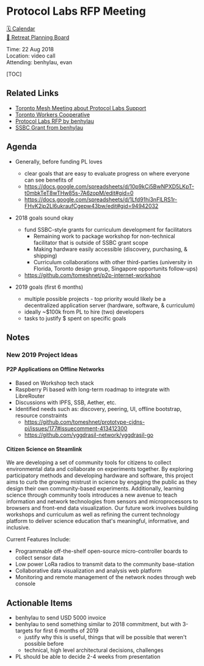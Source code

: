 Protocol Labs RFP Meeting 
=========================================

[🗓 Calendar](https://calendar.google.com/calendar/embed?src=s2224p8sptnujs736vplf9anjo%40group.calendar.google.com&ctz=America%2FToronto)  
[📑 Retreat Planning Board](https://github.com/cryptographydog/december-meetup/projects/1)  

Time: 22 Aug 2018  
Location: video call  
Attending: benhylau, evan  

[TOC]

    
## Related Links

* [Toronto Mesh Meeting about Protocol Labs Support](https://github.com/tomeshnet/documents/blob/master/meeting_notes/20180808_dweb-sync-and-protocol-labs-support.md#protocol-labs-support-for-2018)
* [Toronto Workers Cooperative](https://hackmd.io/BqPYmfK1RfCRG7Yi_aEk0A)
* [Protocol Labs RFP by benhylau](https://docs.google.com/document/d/1sL6U6schDFQbkT787zQ1HA1sfyXJk2PRk_2ZNPBjaa4/)
* [SSBC Grant from benhylau](https://github.com/benhylau/ssbc-grants-scuttlemesh)

## Agenda

* Generally, before funding PL loves
    * clear goals that are easy to evaluate progress on where everyone can see benefits of
    * https://docs.google.com/spreadsheets/d/10p9kCi5BwNPXD5LKpT-t0mbkTeT8wTHw85s-7A6zopM/edit#gid=0
    * https://docs.google.com/spreadsheets/d/1Lfd91hi3nFlLRS1r-FHvK2ip2Ll6ukraufCgepw43bw/edit#gid=94942032
* 2018 goals sound okay
    * fund SSBC-style grants for curriculum development for facilitators
        * Remaining work to package workshop for non-technical facilitator that is outside of SSBC grant scope 
        * Making hardware easily accessible (discovery, purchasing, & shipping)
        * Curriculum collaborations with other third-parties (university in Florida, Toronto design group, Singapore opportunits follow-ups)
    * https://github.com/tomeshnet/p2p-internet-workshop

* 2019 goals (first 6 months)
    * multiple possible projects - top priority would likely be a decentralized application server (hardware, software, & curriculum)
    * ideally ~$100k from PL to hire (two) developers
    * tasks to justify $ spent on specific goals

## Notes

### New 2019 Project Ideas

#### P2P Applications on Offline Networks

* Based on Workshop tech stack
* Raspberry Pi based with long-term roadmap to integrate with LibreRouter
* Discussions with IPFS, SSB, Aether, etc.
* Identified needs such as: discovery, peering, UI, offline bootstrap, resource constraints
    * https://github.com/tomeshnet/prototype-cjdns-pi/issues/177#issuecomment-413412300
    * https://github.com/yggdrasil-network/yggdrasil-go

#### Citizen Science on Steamlink

We are developing a set of community tools for citizens to collect environmental data and collaborate on experiments together. By exploring participatory methods and developing hardware and software, this project aims to curb the growing mistrust in science by engaging the public as they design their own community-based experiments. Additionally, learning science through community tools introduces a new avenue to teach information and network technologies from sensors and microprocessors to browsers and front-end data visualization. Our future work involves building workshops and curriculum as well as refining the current technology platform to deliver science education that's meaningful, informative, and inclusive.

Current Features Include:

* Programmable off-the-shelf open-source micro-controller boards to collect sensor data
* Low power LoRa radios to transmit data to the community base-station
* Collaborative data visualization and analysis web platform
* Monitoring and remote management of the network nodes through web console

## Actionable Items

* benhylau to send USD 5000 invoice
* benhylau to send something similar to 2018 commitment, but with 3-targets for first 6 months of 2019
    * justify why this is useful, things that will be possible that weren't possible before
    * technical, high level architectural decisions, challenges
* PL should be able to decide 2-4 weeks from presentation
